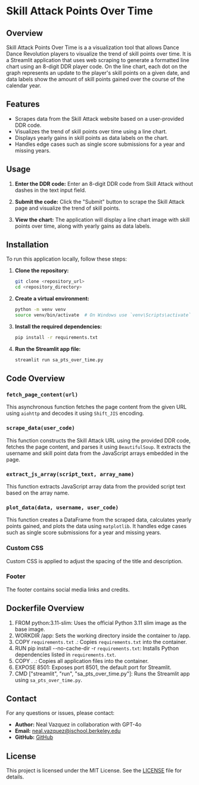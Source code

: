 # Skill Attack Points Over Time

## Overview
Skill Attack Points Over Time is a a visualization tool that allows Dance Dance Revolution players to visualize the trend of skill points over time. It is a Streamlit application that uses web scraping to generate a formatted line chart using an 8-digit DDR player code. On the line chart, each dot on the graph represents an update to the player's skill points on a given date, and data labels show the amount of skill points gained over the course of the calendar year.


## Features
- Scrapes data from the Skill Attack website based on a user-provided DDR code.
- Visualizes the trend of skill points over time using a line chart.
- Displays yearly gains in skill points as data labels on the chart.
- Handles edge cases such as single score submissions for a year and missing years.


## Usage

1. **Enter the DDR code:** Enter an 8-digit DDR code from Skill Attack without dashes in the text input field.

2. **Submit the code:** Click the "Submit" button to scrape the Skill Attack page and visualize the trend of skill points.

3. **View the chart:** The application will display a line chart image with skill points over time, along with yearly gains as data labels.


## Installation
To run this application locally, follow these steps:

1. **Clone the repository:**
   ```bash
   git clone <repository_url>
   cd <repository_directory>
   ```

2. **Create a virtual environment:**
   ```bash
   python -m venv venv
   source venv/bin/activate  # On Windows use `venv\Scripts\activate`
   ```

3. **Install the required dependencies:**
   ```bash
   pip install -r requirements.txt
   ```

4. **Run the Streamlit app file:**
   ```bash
   streamlit run sa_pts_over_time.py
   ```


## Code Overview

### `fetch_page_content(url)`
This asynchronous function fetches the page content from the given URL using `aiohttp` and decodes it using `Shift_JIS` encoding.

### `scrape_data(user_code)`
This function constructs the Skill Attack URL using the provided DDR code, fetches the page content, and parses it using `BeautifulSoup`. It extracts the username and skill point data from the JavaScript arrays embedded in the page.

### `extract_js_array(script_text, array_name)`
This function extracts JavaScript array data from the provided script text based on the array name.

### `plot_data(data, username, user_code)`
This function creates a DataFrame from the scraped data, calculates yearly points gained, and plots the data using `matplotlib`. It handles edge cases such as single score submissions for a year and missing years.

### Custom CSS
Custom CSS is applied to adjust the spacing of the title and description.

### Footer
The footer contains social media links and credits.

## Dockerfile Overview

1. FROM python:3.11-slim: Uses the official Python 3.11 slim image as the base image.
2. WORKDIR /app: Sets the working directory inside the container to /app.
3. COPY `requirements.txt` .: Copies `requirements.txt` into the container.
4. RUN pip install --no-cache-dir -r `requirements.txt`: Installs Python dependencies listed in `requirements.txt`.
5. COPY . .: Copies all application files into the container.
6. EXPOSE 8501: Exposes port 8501, the default port for Streamlit.
7. CMD ["streamlit", "run", "sa_pts_over_time.py"]: Runs the Streamlit app using `sa_pts_over_time.py`.


## Contact

For any questions or issues, please contact:

- **Author:** Neal Vazquez in collaboration with GPT-4o
- **Email:** [neal.vazquez@ischool.berkeley.edu](mailto:neal.vazquez@ischool.berkeley.edu)
- **GitHub:** [GitHub](https://github.com/neal-vazquez/)

## License

This project is licensed under the MIT License. See the [LICENSE](https://github.com/git/git-scm.com/blob/main/MIT-LICENSE.txt) file for details.

